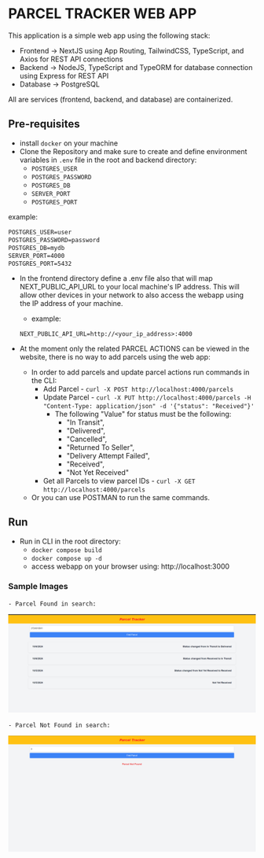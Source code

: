 # **PARCEL TRACKER WEB APP**
This application is a simple web app using the following stack:
- Frontend -> NextJS using App Routing, TailwindCSS, TypeScript, and Axios for REST API connections
- Backend -> NodeJS, TypeScript and TypeORM for database connection using Express for REST API
- Database -> PostgreSQL

All are services (frontend, backend, and database) are containerized.

## **Pre-requisites**
- install `docker` on your machine
- Clone the Repository and make sure to create and define environment variables in `.env` file in the root and backend directory:
    -   `POSTGRES_USER`
    -   `POSTGRES_PASSWORD`
    -   `POSTGRES_DB`
    -   `SERVER_PORT`
    -   `POSTGRES_PORT`
    
example:
```
POSTGRES_USER=user
POSTGRES_PASSWORD=password
POSTGRES_DB=mydb
SERVER_PORT=4000
POSTGRES_PORT=5432
```

- In the frontend directory define a .env file also that will map NEXT_PUBLIC_API_URL to your local machine's IP address. This will allow other devices in your network to also access the webapp using the IP address of your machine.
    - example:

    ```
    NEXT_PUBLIC_API_URL=http://<your_ip_address>:4000
    ```


- At the moment only the related PARCEL ACTIONS can be viewed in the website, there is no way to add parcels using the web app:
    - In order to add parcels and update parcel actions run commands in the CLI:
        - Add Parcel - `curl -X POST http://localhost:4000/parcels`
        - Update Parcel - `curl -X PUT http://localhost:4000/parcels -H "Content-Type: application/json" -d '{"status": "Received"}'` 
            - The following "Value" for status must be the following:
                - "In Transit",
                - "Delivered",
                - "Cancelled",
                - "Returned To Seller",
                - "Delivery Attempt Failed",
                - "Received",
                - "Not Yet Received"
        - Get all Parcels to view parcel IDs - `curl -X GET http://localhost:4000/parcels`
    - Or you can use POSTMAN to run the same commands.


## **Run**
- Run in CLI in the root directory:
    - `docker compose build`
    - `docker compose up -d`
    - access webapp on your browser using: http://localhost:3000

### **Sample Images**
    - Parcel Found in search:
        
![ParcelFound](img/ParcelFound.png)
        
    - Parcel Not Found in search:
        
![ParcelNotFound](img/ParcelNotFound.png)